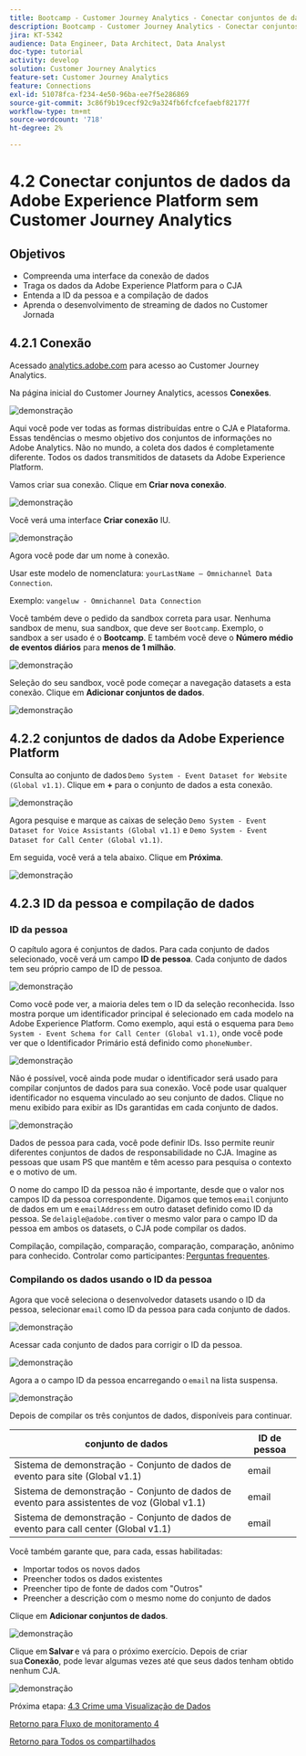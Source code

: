 ```yaml
---
title: Bootcamp - Customer Journey Analytics - Conectar conjuntos de dados Adobe Experience Platform no Customer Journey Analytics - Brasil
description: Bootcamp - Customer Journey Analytics - Conectar conjuntos de dados Adobe Experience Platform no Customer Journey Analytics - Brasil
jira: KT-5342
audience: Data Engineer, Data Architect, Data Analyst
doc-type: tutorial
activity: develop
solution: Customer Journey Analytics
feature-set: Customer Journey Analytics
feature: Connections
exl-id: 51078fca-f234-4e50-96ba-ee7f5e286869
source-git-commit: 3c86f9b19cecf92c9a324fb6fcfcefaebf82177f
workflow-type: tm+mt
source-wordcount: '718'
ht-degree: 2%

---
```


# 4.2 Conectar conjuntos de dados da Adobe Experience Platform sem Customer Journey Analytics

## Objetivos

- Compreenda uma interface da conexão de dados
- Traga os dados da Adobe Experience Platform para o CJA
- Entenda a ID da pessoa e a compilação de dados
- Aprenda o desenvolvimento de streaming de dados no Customer Jornada

## 4.2.1 Conexão

Acessado [analytics.adobe.com](https://analytics.adobe.com) para acesso ao Customer Journey Analytics.

Na página inicial do Customer Journey Analytics, acessos **Conexões**.

![demonstração](./images/cja2.png)

Aqui você pode ver todas as formas distribuídas entre o CJA e Plataforma. Essas tendências o mesmo objetivo dos conjuntos de informações no Adobe Analytics. Não no mundo, a coleta dos dados é completamente diferente. Todos os dados transmitidos de datasets da Adobe Experience Platform.

Vamos criar sua conexão. Clique em **Criar nova conexão**.

![demonstração](./images/cja4.png)

Você verá uma interface **Criar conexão** IU.

![demonstração](./images/cja5.png)

Agora você pode dar um nome à conexão.

Usar este modelo de nomenclatura: `yourLastName – Omnichannel Data Connection`.

Exemplo: `vangeluw - Omnichannel Data Connection`

Você também deve o pedido da sandbox correta para usar. Nenhuma sandbox de menu, sua sandbox, que deve ser `Bootcamp`. Exemplo, o sandbox a ser usado é o **Bootcamp**. E também você deve o **Número médio de eventos diários** para **menos de 1 milhão**.

![demonstração](./images/cjasb.png)

Seleção do seu sandbox, você pode começar a navegação datasets a esta conexão. Clique em **Adicionar conjuntos de dados**.

![demonstração](./images/cjasb1.png)

## 4.2.2 conjuntos de dados da Adobe Experience Platform

Consulta ao conjunto de dados `Demo System - Event Dataset for Website (Global v1.1)`. Clique em **+** para o conjunto de dados a esta conexão.

![demonstração](./images/cja7.png)

Agora pesquise e marque as caixas de seleção `Demo System - Event Dataset for Voice Assistants (Global v1.1)` e `Demo System - Event Dataset for Call Center (Global v1.1)`.

Em seguida, você verá a tela abaixo. Clique em **Próxima**.

![demonstração](./images/cja9.png)

## 4.2.3 ID da pessoa e compilação de dados

### ID da pessoa

O capítulo agora é conjuntos de dados. Para cada conjunto de dados selecionado, você verá um campo **ID de pessoa**. Cada conjunto de dados tem seu próprio campo de ID de pessoa.

![demonstração](./images/cja11.png)

Como você pode ver, a maioria deles tem o ID da seleção reconhecida. Isso mostra porque um identificador principal é selecionado em cada modelo na Adobe Experience Platform. Como exemplo, aqui está o esquema para `Demo System - Event Schema for Call Center (Global v1.1)`, onde você pode ver que o Identificador Primário está definido como `phoneNumber`.

![demonstração](./images/cja13.png)

Não é possível, você ainda pode mudar o identificador será usado para compilar conjuntos de dados para sua conexão. Você pode usar qualquer identificador no esquema vinculado ao seu conjunto de dados. Clique no menu exibido para exibir as IDs garantidas em cada conjunto de dados.

![demonstração](./images/cja14.png)

Dados de pessoa para cada, você pode definir IDs. Isso permite reunir diferentes conjuntos de dados de responsabilidade no CJA. Imagine as pessoas que usam PS que mantêm e têm acesso para pesquisa o contexto e o motivo de um.

O nome do campo ID da pessoa não é importante, desde que o valor nos campos ID da pessoa correspondente. Digamos que temos `email` conjunto de dados em um e `emailAddress` em outro dataset definido como ID da pessoa. Se `delaigle@adobe.com` tiver o mesmo valor para o campo ID da pessoa em ambos os datasets, o CJA pode compilar os dados.

Compilação, compilação, comparação, comparação, comparação, anônimo para conhecido. Controlar como participantes: [Perguntas frequentes](https://experienceleague.adobe.com/docs/analytics-platform/using/cja-overview/cja-faq.html?lang=pt-BR).


### Compilando os dados usando o ID da pessoa

Agora que você seleciona o desenvolvedor datasets usando o ID da pessoa, selecionar `email` como ID da pessoa para cada conjunto de dados.

![demonstração](./images/cja15.png)

Acessar cada conjunto de dados para corrigir o ID da pessoa.

![demonstração](./images/cja12a.png)

Agora a o campo ID da pessoa encarregando o `email` na lista suspensa.

![demonstração](./images/cja17.png)

Depois de compilar os três conjuntos de dados, disponíveis para continuar.

| conjunto de dados | ID de pessoa |
| ----------------- |-------------| 
| Sistema de demonstração - Conjunto de dados de evento para site (Global v1.1) | email |
| Sistema de demonstração - Conjunto de dados de evento para assistentes de voz (Global v1.1) | email |
| Sistema de demonstração - Conjunto de dados de evento para call center (Global v1.1) | email |

Você também garante que, para cada, essas habilitadas:

- Importar todos os novos dados
- Preencher todos os dados existentes
- Preencher tipo de fonte de dados com &quot;Outros&quot;
- Preencher a descrição com o mesmo nome do conjunto de dados

Clique em **Adicionar conjuntos de dados**.

![demonstração](./images/cja16.png)

Clique em **Salvar** e vá para o próximo exercício. Depois de criar sua **Conexão**, pode levar algumas vezes até que seus dados tenham obtido nenhum CJA.

![demonstração](./images/cja20.png)

Próxima etapa: [4.3 Crime uma Visualização de Dados](./ex3.md)

[Retorno para Fluxo de monitoramento 4](./uc4.md)

[Retorno para Todos os compartilhados](./../../overview.md)
